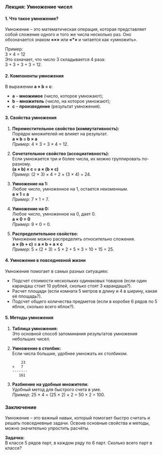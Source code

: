 ### Лекция: Умножение чисел

#### 1. Что такое умножение?
Умножение – это математическая операция, которая представляет собой сложение одного и того же числа несколько раз. Оно обозначается знаком **«×»** или **«*»** и читается как «умножить».

Пример:  
3 × 4 = 12  
Это означает, что число 3 складывается 4 раза:  
3 + 3 + 3 + 3 = 12.

#### 2. Компоненты умножения
В выражении **a × b = c**:
- **a** – **множимое** (число, которое умножают);
- **b** – **множитель** (число, на которое умножают);
- **c** – **произведение** (результат умножения).

#### 3. Свойства умножения

1. **Переместительное свойство (коммутативность):**  
   Порядок множителей не влияет на результат.  
   **a × b = b × a**  
   _Пример:_ 4 × 3 = 3 × 4 = 12.

2. **Сочетательное свойство (ассоциативность):**  
   Если умножается три и более числа, их можно группировать по-разному.  
   **(a × b) × c = a × (b × c)**  
   _Пример:_ (2 × 3) × 4 = 2 × (3 × 4) = 24.

3. **Умножение на 1:**  
   Любое число, умноженное на 1, остается неизменным.  
   **a × 1 = a**  
   _Пример:_ 7 × 1 = 7.

4. **Умножение на 0:**  
   Любое число, умноженное на 0, дает 0.  
   **a × 0 = 0**  
   _Пример:_ 9 × 0 = 0.

5. **Распределительное свойство:**  
   Умножение можно распределять относительно сложения.  
   **a × (b + c) = a × b + a × c**  
   _Пример:_ 5 × (2 + 3) = 5 × 2 + 5 × 3 = 10 + 15 = 25.

#### 4. Умножение в повседневной жизни
Умножение помогает в самых разных ситуациях:
- Подсчет стоимости нескольких одинаковых товаров (если один карандаш стоит 10 рублей, сколько стоят 3 карандаша?).
- Расчет площади (если комната 5 метров в длину и 4 в ширину, какая её площадь?).
- Подсчет общего количества предметов (если в коробке 6 рядов по 5 яблок, сколько всего яблок?).

#### 5. Методы умножения

1. **Таблица умножения:**  
   Это основной способ запоминания результатов умножения небольших чисел.

2. **Умножение в столбик:**  
   Если числа большие, удобнее умножать их столбиком.
   ```  
       23  
   ×   7  
   -------  
      161  
   ```  

3. **Разбиение на удобные множители:**  
   Удобный метод для быстрого счета в уме.  
   _Пример:_ 25 × 4 = (25 × 2) × 2 = 50 × 2 = 100.

### Заключение
Умножение – это важный навык, который помогает быстро считать и решать повседневные задачи. Освоив основные свойства и методы, можно значительно упростить расчёты.

**Задачка:**  
В классе 5 рядов парт, в каждом ряду по 6 парт. Сколько всего парт в классе?